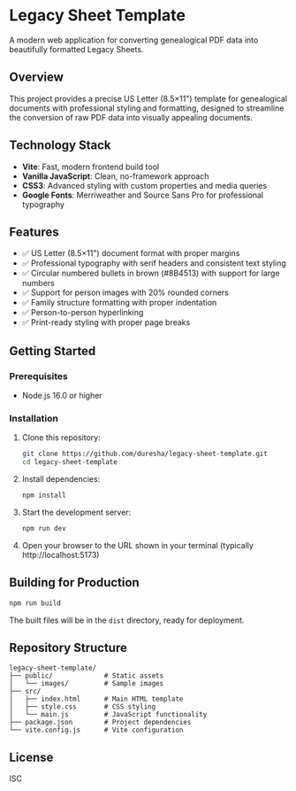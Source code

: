 # Legacy Sheet Template

A modern web application for converting genealogical PDF data into beautifully formatted Legacy Sheets.

## Overview

This project provides a precise US Letter (8.5×11") template for genealogical documents with professional styling and formatting, designed to streamline the conversion of raw PDF data into visually appealing documents.

## Technology Stack

- **Vite**: Fast, modern frontend build tool
- **Vanilla JavaScript**: Clean, no-framework approach
- **CSS3**: Advanced styling with custom properties and media queries
- **Google Fonts**: Merriweather and Source Sans Pro for professional typography

## Features

- ✅ US Letter (8.5×11") document format with proper margins
- ✅ Professional typography with serif headers and consistent text styling
- ✅ Circular numbered bullets in brown (#8B4513) with support for large numbers
- ✅ Support for person images with 20% rounded corners
- ✅ Family structure formatting with proper indentation
- ✅ Person-to-person hyperlinking
- ✅ Print-ready styling with proper page breaks

## Getting Started

### Prerequisites

- Node.js 16.0 or higher

### Installation

1. Clone this repository:
   ```bash
   git clone https://github.com/duresha/legacy-sheet-template.git
   cd legacy-sheet-template
   ```

2. Install dependencies:
   ```bash
   npm install
   ```

3. Start the development server:
   ```bash
   npm run dev
   ```

4. Open your browser to the URL shown in your terminal (typically http://localhost:5173)

## Building for Production

```bash
npm run build
```

The built files will be in the `dist` directory, ready for deployment.

## Repository Structure

```
legacy-sheet-template/
├── public/             # Static assets
│   └── images/         # Sample images
├── src/
│   ├── index.html      # Main HTML template
│   ├── style.css       # CSS styling
│   └── main.js         # JavaScript functionality
├── package.json        # Project dependencies
└── vite.config.js      # Vite configuration
```

## License

ISC
